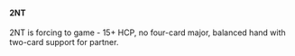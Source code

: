 #### 2NT
2NT is forcing to game - 15+ HCP, no four-card major, balanced hand with two-card support for partner.

